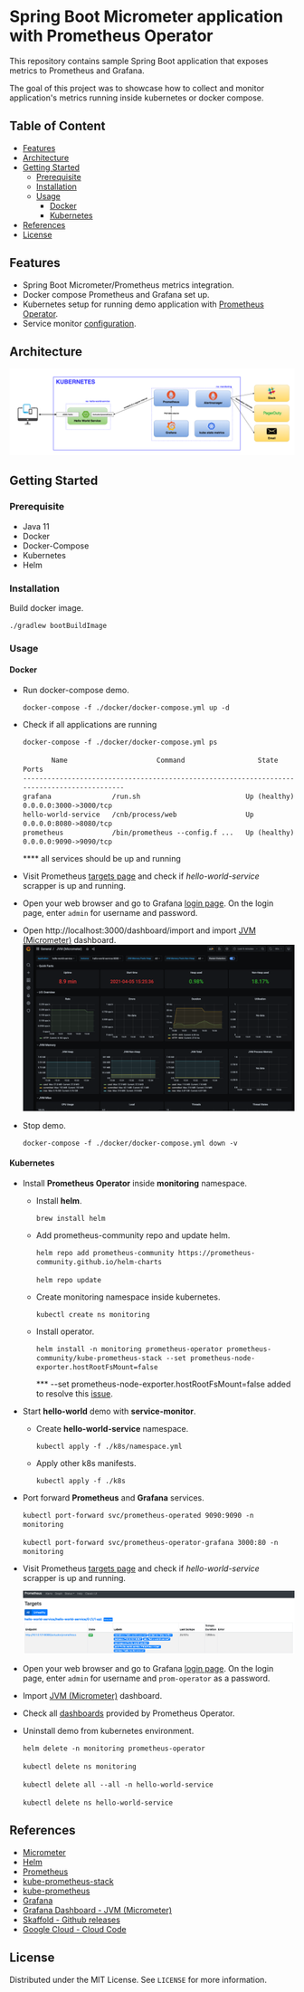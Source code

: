 # Spring Boot Micrometer application with Prometheus Operator 

This repository contains sample Spring Boot application that exposes metrics to Prometheus and Grafana.

The goal of this project was to showcase how to collect and monitor application's metrics running inside kubernetes or docker compose. 

## Table of Content

- [Features](#features)
- [Architecture](#architecture)
- [Getting Started](#getting-started)
    * [Prerequisite](#prerequisite)
    * [Installation](#installation)
    * [Usage](#usage)
        + [Docker](#docker)
        + [Kubernetes](#kubernetes)
- [References](#references)
- [License](#license)

## Features

* Spring Boot Micrometer/Prometheus metrics integration.
* Docker compose Prometheus and Grafana set up.
* Kubernetes setup for running demo application with [Prometheus Operator](https://github.com/prometheus-operator/kube-prometheus).
* Service monitor [configuration](./k8s/service_monitor.yaml).

## Architecture

![architecture.png](./_docs/img/architecture.png)

## Getting Started

### Prerequisite

* Java 11
* Docker
* Docker-Compose
* Kubernetes
* Helm

### Installation

Build docker image.

```shell
./gradlew bootBuildImage
```

### Usage

#### Docker

* Run docker-compose demo.
  ```shell
  docker-compose -f ./docker/docker-compose.yml up -d
  ```
* Check if all applications are running
    ```shell
    docker-compose -f ./docker/docker-compose.yml ps
  
           Name                      Command                  State               Ports         
    --------------------------------------------------------------------------------------------
    grafana               /run.sh                          Up (healthy)   0.0.0.0:3000->3000/tcp
    hello-world-service   /cnb/process/web                 Up             0.0.0.0:8080->8080/tcp
    prometheus            /bin/prometheus --config.f ...   Up (healthy)   0.0.0.0:9090->9090/tcp
    ```
  **** all services should be up and running

* Visit Prometheus [targets page](http://localhost:9090/targets) and check if *hello-world-service* scrapper is up and running.

* Open your web browser and go to Grafana [login page](http://localhost:3000/). On the login page, enter `admin` for username and password.
* Open http://localhost:3000/dashboard/import and import [JVM (Micrometer)](https://grafana.com/grafana/dashboards/4701)
  dashboard.
  ![jvm-micrometer.png](./_docs/img/jvm-micrometer.png)


* Stop demo.
  ```shell
  docker-compose -f ./docker/docker-compose.yml down -v
  ```

#### Kubernetes

* Install **Prometheus Operator** inside **monitoring** namespace.
  
    * Install **helm**.
      ```shell
      brew install helm
      ```
      
    * Add prometheus-community repo and update helm.
      ```shell
      helm repo add prometheus-community https://prometheus-community.github.io/helm-charts
    
      helm repo update
      ```
      
    * Create monitoring namespace inside kubernetes.
      ```shell
      kubectl create ns monitoring
      ```
      
    * Install operator.
      ```shell
      helm install -n monitoring prometheus-operator prometheus-community/kube-prometheus-stack --set prometheus-node-exporter.hostRootFsMount=false
      ```
      *** --set prometheus-node-exporter.hostRootFsMount=false added to resolve this [issue](https://github.com/prometheus-community/helm-charts/issues/467).
    
* Start **hello-world** demo with **service-monitor**.
  
    * Create **hello-world-service** namespace.
        ```shell
        kubectl apply -f ./k8s/namespace.yml
        ```
  
    * Apply other k8s manifests.
        ```shell
        kubectl apply -f ./k8s 
        ```
  
* Port forward **Prometheus** and **Grafana** services.
    ```shell
    kubectl port-forward svc/prometheus-operated 9090:9090 -n monitoring
   
    kubectl port-forward svc/prometheus-operator-grafana 3000:80 -n monitoring
    ```
  
* Visit Prometheus [targets page](http://localhost:9090/targets) and check if *hello-world-service* scrapper is up and running.
    
    ![prometheus-targets.png](./_docs/img/prometheus-targets.png)


* Open your web browser and go to Grafana [login page](http://localhost:3000/). On the login page, enter `admin` for username and `prom-operator` as a password.

* Import [JVM (Micrometer)](https://grafana.com/grafana/dashboards/4701) dashboard.

* Check all [dashboards](http://localhost:3000/dashboards) provided by Prometheus Operator.

* Uninstall demo from kubernetes environment.
    ```shell
    helm delete -n monitoring prometheus-operator
    
    kubectl delete ns monitoring
  
    kubectl delete all --all -n hello-world-service
  
    kubectl delete ns hello-world-service
    ```

## References

* [Micrometer](https://micrometer.io/)
* [Helm](https://github.com/helm/helm)
* [Prometheus](https://prometheus.io/)
* [kube-prometheus-stack](https://github.com/prometheus-community/helm-charts/tree/main/charts/kube-prometheus-stack)
* [kube-prometheus](https://github.com/prometheus-operator/kube-prometheus)
* [Grafana](https://grafana.com/)
* [Grafana Dashboard - JVM (Micrometer)](https://grafana.com/grafana/dashboards/4701)
* [Skaffold - Github releases](https://github.com/GoogleContainerTools/skaffold/releases)
* [Google Cloud - Cloud Code](https://cloud.google.com/code)

## License

Distributed under the MIT License. See `LICENSE` for more information.
